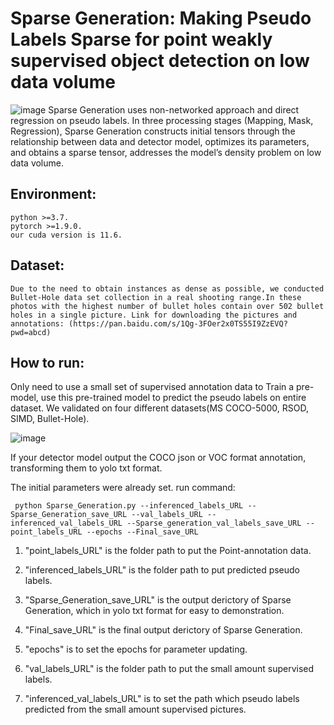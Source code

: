 # Sparse Generation: Making Pseudo Labels Sparse for point weakly supervised object detection on low data volume

![image](https://github.com/Trumpetertimes/Sparse_Generation/blob/master/SP_pipeline0912.png)
Sparse Generation uses non-networked approach and direct regression on pseudo labels. In three processing stages (Mapping, Mask, Regression), Sparse Generation constructs initial tensors through the relationship between data and detector model, optimizes its parameters, and obtains a sparse tensor, addresses the model’s density problem on low data volume. 


## Environment: 
    python >=3.7.
    pytorch >=1.9.0.
    our cuda version is 11.6.
    
## Dataset:
    Due to the need to obtain instances as dense as possible, we conducted Bullet-Hole data set collection in a real shooting range.In these photos with the highest number of bullet holes contain over 502 bullet holes in a single picture. Link for downloading the pictures and annotations: (https://pan.baidu.com/s/1Qg-3FOer2x0TS55I9ZzEVQ?pwd=abcd)

## How to run:
Only need to use a small set of supervised annotation data to Train a pre-model, use this pre-trained model to predict the pseudo labels on entire dataset.
We validated on four different datasets(MS COCO-5000, RSOD, SIMD, Bullet-Hole).

![image](https://github.com/Trumpetertimes/Sparse_Generation/blob/master/SPexperiment0912.png)

If your detector model output the COCO json or VOC format annotation, transforming them to yolo txt format. 

   The initial parameters were already set. run command:
    
     python Sparse_Generation.py --inferenced_labels_URL --Sparse_Generation_save_URL --val_labels_URL --inferenced_val_labels_URL --Sparse_generation_val_labels_save_URL --point_labels_URL --epochs --Final_save_URL  
 

1. "point_labels_URL" is the folder path to put the Point-annotation data.

2. "inferenced_labels_URL" is the folder path to put predicted pseudo labels.

3. "Sparse_Generation_save_URL" is the output derictory of Sparse Generation, which in yolo txt format for easy to demonstration.

4. "Final_save_URL" is the final output derictory of Sparse Generation.

5. "epochs" is to set the epochs for parameter updating.

6. "val_labels_URL" is the folder path to put the small amount supervised labels.

7. "inferenced_val_labels_URL" is to set the path which pseudo labels predicted from the small amount supervised pictures.

